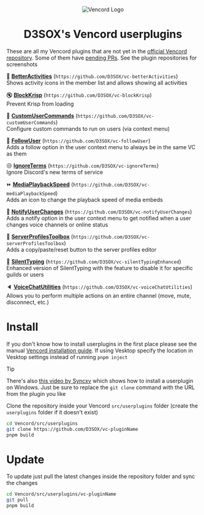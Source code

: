 <div align="center">

![Vencord Logo](https://github.com/D3SOX/vencord-userplugins/assets/24937357/f5c06f0e-9d8c-4cca-b990-953d675ec71d)
# D3SOX's Vencord userplugins

</div>

These are all my Vencord plugins that are not yet in the [official Vencord repository](https://vencord.dev/plugins#d3sox). Some of them have [pending PRs](https://github.com/Vendicated/Vencord/pulls/d3sox).
See the plugin repositories for screenshots

🎡 [**BetterActivities**](https://github.com/D3SOX/vc-betterActivities) (`https://github.com/D3SOX/vc-betterActivities`)  
Shows activity icons in the member list and allows showing all activities

🔇 [**BlockKrisp**](https://github.com/D3SOX/vc-blockKrisp) (`https://github.com/D3SOX/vc-blockKrisp`)  
Prevent Krisp from loading

🎡 [**CustomUserCommands**](https://github.com/D3SOX/vc-customUserCommands) (`https://github.com/D3SOX/vc-customUserCommands`)  
Configure custom commands to run on users (via context menu)

🤝 [**FollowUser**](https://github.com/D3SOX/vc-followUser) (`https://github.com/D3SOX/vc-followUser`)  
Adds a follow option in the user context menu to always be in the same VC as them

😒 [**IgnoreTerms**](https://github.com/D3SOX/vc-ignoreTerms) (`https://github.com/D3SOX/vc-ignoreTerms`)  
Ignore Discord's new terms of service

⏩ [**MediaPlaybackSpeed**](https://github.com/D3SOX/vc-mediaPlaybackSpeed) (`https://github.com/D3SOX/vc-mediaPlaybackSpeed`)  
Adds an icon to change the playback speed of media embeds

🔔 [**NotifyUserChanges**](https://github.com/D3SOX/vc-notifyUserChanges) (`https://github.com/D3SOX/vc-notifyUserChanges`)  
Adds a notify option in the user context menu to get notified when a user changes voice channels or online status

👤 [**ServerProfilesToolbox**](https://github.com/D3SOX/vc-serverProfilesToolbox) (`https://github.com/D3SOX/vc-serverProfilesToolbox`)  
Adds a copy/paste/reset button to the server profiles editor

🤫 [**SilentTyping**](https://github.com/D3SOX/vc-silentTypingEnhanced) (`https://github.com/D3SOX/vc-silentTypingEnhanced`)  
Enhanced version of SilentTyping with the feature to disable it for specific guilds or users

🔈 [**VoiceChatUtilities**](https://github.com/D3SOX/vc-voiceChatUtilities) (`https://github.com/D3SOX/vc-voiceChatUtilities`)  
Allows you to perform multiple actions on an entire channel (move, mute, disconnect, etc.)


# Install

If you don't know how to install userplugins in the first place please see the manual [Vencord installation guide](https://docs.vencord.dev/installing/). If using Vesktop specify the location in Vesktop settings instead of running `pnpm inject`

> [!TIP]
> There's also [this video by Syncxv](https://youtu.be/8wexjSo8fNw) which shows how to install a userplugin on Windows.
> Just be sure to replace the `git clone` command with the URL from the plugin you like

Clone the repository inside your Vencord `src/userplugins` folder (create the `userplugins` folder if it doesn't exist)
```bash
cd Vencord/src/userplugins
git clone https://github.com/D3SOX/vc-pluginName
pnpm build
````

# Update

To update just pull the latest changes inside the repository folder and sync the changes
```bash
cd Vencord/src/userplugins/vc-pluginName
git pull
pnpm build
```

